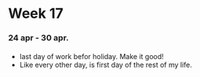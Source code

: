 # Week 17
### 24 apr - 30 apr.  

####  
- last day of work befor holiday.  Make it good!
- Like every other day, is first day of the rest of my life.  
